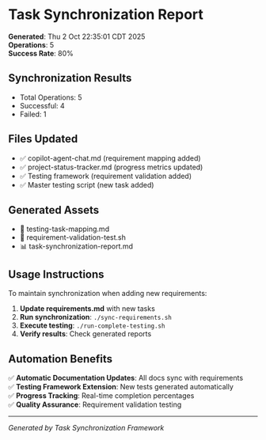 # Task Synchronization Report

**Generated**: Thu  2 Oct 22:35:01 CDT 2025  
**Operations**: 5  
**Success Rate**: 80%  

## Synchronization Results
- Total Operations: 5
- Successful: 4
- Failed: 1

## Files Updated
- ✅ copilot-agent-chat.md (requirement mapping added)
- ✅ project-status-tracker.md (progress metrics updated)
- ✅ Testing framework (requirement validation added)
- ✅ Master testing script (new task added)

## Generated Assets
- 📄 testing-task-mapping.md
- 🧪 requirement-validation-test.sh
- 📊 task-synchronization-report.md

## Usage Instructions

To maintain synchronization when adding new requirements:

1. **Update requirements.md** with new tasks
2. **Run synchronization**: `./sync-requirements.sh`
3. **Execute testing**: `./run-complete-testing.sh`
4. **Verify results**: Check generated reports

## Automation Benefits

✅ **Automatic Documentation Updates**: All docs sync with requirements  
✅ **Testing Framework Extension**: New tests generated automatically  
✅ **Progress Tracking**: Real-time completion percentages  
✅ **Quality Assurance**: Requirement validation testing  

---
*Generated by Task Synchronization Framework*
